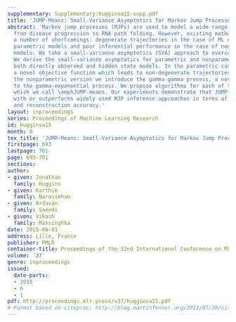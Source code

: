 ```yaml
---
supplementary: Supplementary:hugginsa15-supp.pdf
title: 'JUMP-Means: Small-Variance Asymptotics for Markov Jump Processes'
abstract: 'Markov jump processes (MJPs) are used to model a wide range of phenomenon
  from disease progression to RNA path folding. However, existing methods suffer from
  a number of shortcomings: degenerate trajectories in the case of ML estimation of
  parametric models and poor inferential performance in the case of nonparametric
  models. We take a small-variance asymptotics (SVA) approach to overcome these limitations.
  We derive the small-variance asymptotics for parametric and nonparametric MJPs for
  both directly observed and hidden state models. In the parametric case we obtain
  a novel objective function which leads to non-degenerate trajectories. To derive
  the nonparametric version we introduce the gamma-gamma process, a novel extension
  to the gamma-exponential process. We propose algorithms for each of these formulations,
  which we call \emphJUMP-means. Our experiments demonstrate that JUMP-means is competitive
  with or outperforms widely used MJP inference approaches in terms of both speed
  and reconstruction accuracy.'
layout: inproceedings
series: Proceedings of Machine Learning Research
id: hugginsa15
month: 0
tex_title: 'JUMP-Means: Small-Variance Asymptotics for Markov Jump Processes'
firstpage: 693
lastpage: 701
page: 693-701
sections: 
author:
- given: Jonathan
  family: Huggins
- given: Karthik
  family: Narasimhan
- given: Ardavan
  family: Saeedi
- given: Vikash
  family: Mansinghka
date: 2015-06-01
address: Lille, France
publisher: PMLR
container-title: Proceedings of the 32nd International Conference on Machine Learning
volume: '37'
genre: inproceedings
issued:
  date-parts:
  - 2015
  - 6
  - 1
pdf: http://proceedings.mlr.press/v37/hugginsa15.pdf
# Format based on citeproc: http://blog.martinfenner.org/2013/07/30/citeproc-yaml-for-bibliographies/
---
```

